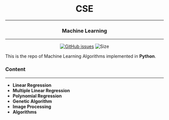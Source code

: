<div align = "center">

# CSE 
---
### Machine Learning
---
[![GitHub issues](https://img.shields.io/github/issues/Aanvikshiki/Machine_Learning?logo=github)](https://github.com/Aanvikshiki/Machine_Learning/issues) ![Size](https://github-size-badge.herokuapp.com/Aanvikshiki/Machine_Learning.svg)
</div>

This is the repo of Machine Learning Algorithms implemented in **Python**. 

### Content
---
* **Linear Regression**
* **Multiple Linear Regression**
* **Polynomial Regression**
* **Genetic Algorithm**
* **Image Processing**
* **Algorithms**